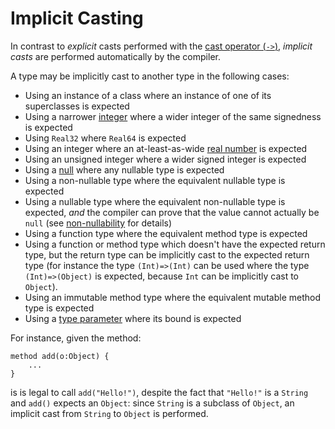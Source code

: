 Implicit Casting
================

In contrast to *explicit* casts performed with the [cast operator (`->`)](operators.md#Cast),
*implicit casts* are performed automatically by the compiler.

A type may be implicitly cast to another type in the following cases:

* Using an instance of a class where an instance of one of its superclasses is expected
* Using a narrower [integer](basicTypes.md#Numbers) where a wider integer of the same signedness
  is expected
* Using `Real32` where `Real64` is expected
* Using an integer where an at-least-as-wide [real number](basicTypes.md#Numbers) is expected
* Using an unsigned integer where a wider signed integer is expected
* Using a [null](null.md) where any nullable type is expected
* Using a non-nullable type where the equivalent nullable type is expected
* Using a nullable type where the equivalent non-nullable type is expected, *and* the compiler can
  prove that the value cannot actually be `null` (see [non-nullability](nonNullability.md) for
  details)
* Using a function type where the equivalent method type is expected
* Using a function or method type which doesn't have the expected return type, but the return type
  can be implicitly cast to the expected return type (for instance the type `(Int)=>(Int)` can be
  used where the type `(Int)=>(Object)` is expected, because `Int` can be implicitly cast to
  `Object`).
* Using an immutable method type where the equivalent mutable method type is expected
* Using a [type parameter](generics.md) where its bound is expected
  
For instance, given the method:

    method add(o:Object) {
        ...
    }

is is legal to call `add("Hello!")`, despite the fact that `"Hello!"` is a `String` and `add()`
expects an `Object`: since `String` is a subclass of `Object`, an implicit cast from `String` to
`Object` is performed.
